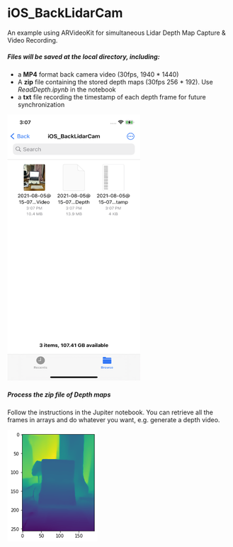 # iOS_BackLidarCam

An example using ARVideoKit for simultaneous Lidar Depth Map Capture & Video Recording.



##### Files will be saved at the local directory, including:

* a **MP4** format back camera video (30fps, 1940 * 1440)
* A **zip** file containing the stored depth maps (30fps 256 * 192). Use *ReadDepth.ipynb* in the notebook
* a **txt** file recording the timestamp of each depth frame for future synchronization

<img src="https://github.com/dirk61/iOS_BackLidarCam/blob/master/images/IMG_3964.PNG" width="300" height="600">


##### Process the zip file of Depth maps

Follow the instructions in the Jupiter notebook. You can retrieve all the frames in arrays and do whatever you want, e.g. generate a depth video.



![image](https://github.com/dirk61/iOS_BackLidarCam/blob/master/images/1555b7ed-b9fe-4ab8-b6c9-29f40c35d2b0.png)
